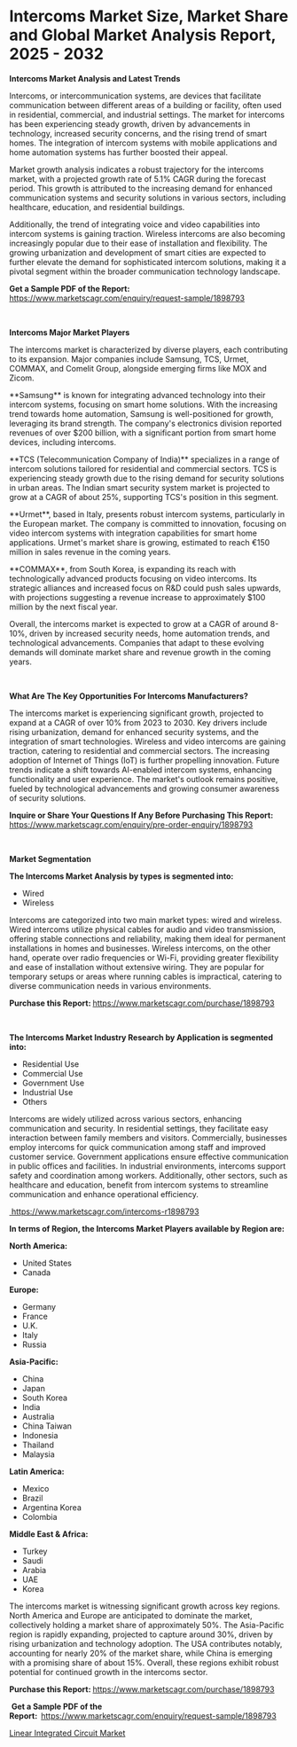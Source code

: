 <p><h1>Intercoms Market Size, Market Share and Global Market Analysis Report, 2025 - 2032</h1></p><p><strong>Intercoms Market Analysis and Latest Trends</strong></p>
<p><p>Intercoms, or intercommunication systems, are devices that facilitate communication between different areas of a building or facility, often used in residential, commercial, and industrial settings. The market for intercoms has been experiencing steady growth, driven by advancements in technology, increased security concerns, and the rising trend of smart homes. The integration of intercom systems with mobile applications and home automation systems has further boosted their appeal.</p><p>Market growth analysis indicates a robust trajectory for the intercoms market, with a projected growth rate of 5.1% CAGR during the forecast period. This growth is attributed to the increasing demand for enhanced communication systems and security solutions in various sectors, including healthcare, education, and residential buildings. </p><p>Additionally, the trend of integrating voice and video capabilities into intercom systems is gaining traction. Wireless intercoms are also becoming increasingly popular due to their ease of installation and flexibility. The growing urbanization and development of smart cities are expected to further elevate the demand for sophisticated intercom solutions, making it a pivotal segment within the broader communication technology landscape.</p></p>
<p><strong>Get a Sample PDF of the Report:&nbsp;</strong> <a href="https://www.marketscagr.com/enquiry/request-sample/1898793?utm_campaign=1948&utm_medium=2&utm_source=Github&utm_content=ia&utm_term=06042025&utm_id=intercoms">https://www.marketscagr.com/enquiry/request-sample/1898793</a></p>
<p>&nbsp;</p>
<p><strong>Intercoms Major Market Players</strong></p>
<p><p>The intercoms market is characterized by diverse players, each contributing to its expansion. Major companies include Samsung, TCS, Urmet, COMMAX, and Comelit Group, alongside emerging firms like MOX and Zicom. </p><p>**Samsung** is known for integrating advanced technology into their intercom systems, focusing on smart home solutions. With the increasing trend towards home automation, Samsung is well-positioned for growth, leveraging its brand strength. The company's electronics division reported revenues of over $200 billion, with a significant portion from smart home devices, including intercoms. </p><p>**TCS (Telecommunication Company of India)** specializes in a range of intercom solutions tailored for residential and commercial sectors. TCS is experiencing steady growth due to the rising demand for security solutions in urban areas. The Indian smart security system market is projected to grow at a CAGR of about 25%, supporting TCS's position in this segment.</p><p>**Urmet**, based in Italy, presents robust intercom systems, particularly in the European market. The company is committed to innovation, focusing on video intercom systems with integration capabilities for smart home applications. Urmet's market share is growing, estimated to reach €150 million in sales revenue in the coming years.</p><p>**COMMAX**, from South Korea, is expanding its reach with technologically advanced products focusing on video intercoms. Its strategic alliances and increased focus on R&D could push sales upwards, with projections suggesting a revenue increase to approximately $100 million by the next fiscal year.</p><p>Overall, the intercoms market is expected to grow at a CAGR of around 8-10%, driven by increased security needs, home automation trends, and technological advancements. Companies that adapt to these evolving demands will dominate market share and revenue growth in the coming years.</p></p>
<p>&nbsp;</p>
<p><strong>What Are The Key Opportunities For Intercoms Manufacturers?</strong></p>
<p><p>The intercoms market is experiencing significant growth, projected to expand at a CAGR of over 10% from 2023 to 2030. Key drivers include rising urbanization, demand for enhanced security systems, and the integration of smart technologies. Wireless and video intercoms are gaining traction, catering to residential and commercial sectors. The increasing adoption of Internet of Things (IoT) is further propelling innovation. Future trends indicate a shift towards AI-enabled intercom systems, enhancing functionality and user experience. The market's outlook remains positive, fueled by technological advancements and growing consumer awareness of security solutions.</p></p>
<p><strong>Inquire or Share Your Questions If Any Before Purchasing This Report:</strong> <a href="https://www.marketscagr.com/enquiry/pre-order-enquiry/1898793?utm_campaign=1948&utm_medium=2&utm_source=Github&utm_content=ia&utm_term=06042025&utm_id=intercoms">https://www.marketscagr.com/enquiry/pre-order-enquiry/1898793</a></p>
<p>&nbsp;</p>
<p><strong>Market Segmentation</strong></p>
<p><strong>The Intercoms Market Analysis by types is segmented into:</strong></p>
<p><ul><li>Wired</li><li>Wireless</li></ul></p>
<p><p>Intercoms are categorized into two main market types: wired and wireless. Wired intercoms utilize physical cables for audio and video transmission, offering stable connections and reliability, making them ideal for permanent installations in homes and businesses. Wireless intercoms, on the other hand, operate over radio frequencies or Wi-Fi, providing greater flexibility and ease of installation without extensive wiring. They are popular for temporary setups or areas where running cables is impractical, catering to diverse communication needs in various environments.</p></p>
<p><strong>Purchase this Report:&nbsp;</strong><a href="https://www.marketscagr.com/purchase/1898793?utm_campaign=1948&utm_medium=2&utm_source=Github&utm_content=ia&utm_term=06042025&utm_id=intercoms">https://www.marketscagr.com/purchase/1898793</a></p>
<p>&nbsp;</p>
<p><strong>The Intercoms Market Industry Research by Application is segmented into:</strong></p>
<p><ul><li>Residential Use</li><li>Commercial Use</li><li>Government Use</li><li>Industrial Use</li><li>Others</li></ul></p>
<p><p>Intercoms are widely utilized across various sectors, enhancing communication and security. In residential settings, they facilitate easy interaction between family members and visitors. Commercially, businesses employ intercoms for quick communication among staff and improved customer service. Government applications ensure effective communication in public offices and facilities. In industrial environments, intercoms support safety and coordination among workers. Additionally, other sectors, such as healthcare and education, benefit from intercom systems to streamline communication and enhance operational efficiency.</p></p>
<p><a href="https://www.marketscagr.com/intercoms-r1898793?utm_campaign=1948&utm_medium=2&utm_source=Github&utm_content=ia&utm_term=06042025&utm_id=intercoms">&nbsp;https://www.marketscagr.com/intercoms-r1898793</a></p>
<p><strong>In terms of Region, the Intercoms Market Players available by Region are:</strong></p>
<p>
    <p> <strong> North America: </strong>
        <ul>
            <li>United States</li>
            <li>Canada</li>
        </ul>
        </p> 
    <p> <strong> Europe: </strong>
        <ul>
            <li>Germany</li>
            <li>France</li>
            <li>U.K.</li>
            <li>Italy</li>
            <li>Russia</li>
        </ul>
        </p> 
    <p> <strong> Asia-Pacific: </strong>
        <ul>
            <li>China</li>
            <li>Japan</li>
            <li>South Korea</li>
            <li>India</li>
            <li>Australia</li>
            <li>China Taiwan</li>
            <li>Indonesia</li>
            <li>Thailand</li>
            <li>Malaysia</li>
        </ul>
        </p> 
    <p> <strong> Latin America: </strong>
        <ul>
            <li>Mexico</li>
            <li>Brazil</li>
            <li>Argentina Korea</li>
            <li>Colombia</li>
        </ul>
        </p> 
    <p> <strong> Middle East & Africa: </strong>
        <ul>
            <li>Turkey</li>
            <li>Saudi</li>
            <li>Arabia</li>
            <li>UAE</li>
            <li>Korea</li>
        </ul>
    </p>
    </p>
<p><p>The intercoms market is witnessing significant growth across key regions. North America and Europe are anticipated to dominate the market, collectively holding a market share of approximately 50%. The Asia-Pacific region is rapidly expanding, projected to capture around 30%, driven by rising urbanization and technology adoption. The USA contributes notably, accounting for nearly 20% of the market share, while China is emerging with a promising share of about 15%. Overall, these regions exhibit robust potential for continued growth in the intercoms sector.</p></p>
<p><strong>Purchase this Report: </strong><a href="https://www.marketscagr.com/purchase/1898793?utm_campaign=1948&utm_medium=2&utm_source=Github&utm_content=ia&utm_term=06042025&utm_id=intercoms">https://www.marketscagr.com/purchase/1898793</a></p>
<p>&nbsp;<strong>Get a Sample PDF of the Report:&nbsp;&nbsp;</strong><a href="https://www.marketscagr.com/enquiry/request-sample/1898793?utm_campaign=1948&utm_medium=2&utm_source=Github&utm_content=ia&utm_term=06042025&utm_id=intercoms">https://www.marketscagr.com/enquiry/request-sample/1898793</a></p>
<p><strong></strong></p>
<p><p><a href="https://github.com/rahu1506/Market-Research-Report-List-7/blob/main/linear-integrated-circuit-market.md?utm_campaign=1948&utm_medium=2&utm_source=Github&utm_content=ia&utm_term=06042025&utm_id=intercoms">Linear Integrated Circuit Market</a></p></p>